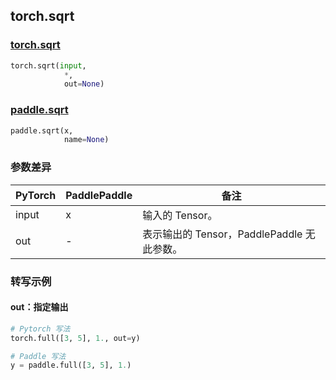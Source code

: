 ## torch.sqrt
### [torch.sqrt](https://pytorch.org/docs/stable/generated/torch.sqrt.html?highlight=sqrt#torch.sqrt)

```python
torch.sqrt(input,
            *,
            out=None)
```

### [paddle.sqrt](https://www.paddlepaddle.org.cn/documentation/docs/zh/api/paddle/sqrt_cn.html#sqrt)

```python
paddle.sqrt(x,
            name=None)
```
### 参数差异
| PyTorch       | PaddlePaddle | 备注                                                   |
| ------------- | ------------ | ------------------------------------------------------ |
| input         | x            | 输入的 Tensor。                   |
| out           | -            | 表示输出的 Tensor，PaddlePaddle 无此参数。               |


### 转写示例
#### out：指定输出
```python
# Pytorch 写法
torch.full([3, 5], 1., out=y)

# Paddle 写法
y = paddle.full([3, 5], 1.)
```
